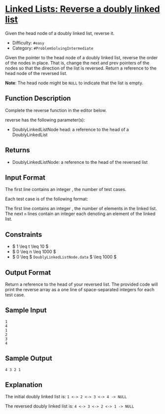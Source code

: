 # [Linked Lists: Reverse a doubly linked list](https://www.hackerrank.com/challenges/reverse-a-doubly-linked-list)

Given the head node of a doubly linked list, reverse it.

- Difficulty:  `#easy`
- Category: `#ProblemSolvingIntermediate`

Given the pointer to the head node of a doubly linked list,
reverse the order of the nodes in place.
That is, change the next and prev pointers of the nodes so
 that the direction of the list is reversed.
 Return a reference to the head node of the reversed list.

**Note**: The head node might be `NULL` to indicate that the list is empty.

## Function Description

Complete the reverse function in the editor below.

reverse has the following parameter(s):

- DoublyLinkedListNode head: a reference to the head of a DoublyLinkedList

## Returns

- DoublyLinkedListNode: a reference to the head of the reversed list

## Input Format

The first line contains an integer , the number of test cases.

Each test case is of the following format:

The first line contains an integer , the number of elements in the linked list.
The next `n` lines contain an integer each denoting an element of the linked list.

## Constraints

- $ 1 \leq t \leq 10 $
- $ 0 \leq n \leq 1000 $
- $ 0 \leq $ `DoublyLinkedListNode.data` $ \leq 1000 $

## Output Format

Return a reference to the head of your reversed list.
The provided code will print the reverse array as a one line of space-separated
integers for each test case.

## Sample Input

```text
1
4
1
2
3
4
```

## Sample Output

```text
4 3 2 1
```

## Explanation

The initial doubly linked list is: `1 <-> 2 <-> 3 <-> 4 -> NULL`

The reversed doubly linked list is: `4 <-> 3 <-> 2 <-> 1 -> NULL`
